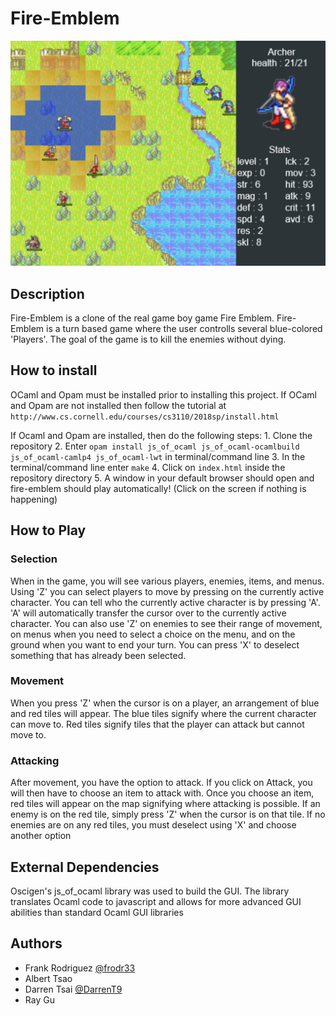 # Fire-Emblem

![screenshot](Sprites/screenshot.PNG)

## Description
Fire-Emblem is a clone of the real game boy game Fire Emblem. Fire-Emblem is a turn based game where the user controlls several blue-colored 'Players'. The goal of the game is to kill the enemies without dying.

## How to install
OCaml and Opam must be installed prior to installing this project. If OCaml and Opam are not installed then follow the
tutorial at `http://www.cs.cornell.edu/courses/cs3110/2018sp/install.html`

If Ocaml and Opam are installed, then do the following steps:
	1. Clone the repository
	2. Enter `opam install js_of_ocaml js_of_ocaml-ocamlbuild js_of_ocaml-camlp4 js_of_ocaml-lwt` in terminal/command line
	3. In the terminal/command line enter `make`
	4. Click on `index.html` inside the repository directory
	5. A window in your default browser should open and fire-emblem should play automatically! (Click on the screen if nothing is happening)

## How to Play
### Selection
When in the game, you will see various players, enemies, items, and menus. Using 'Z' you can select players to move by pressing on the currently active character. You can tell who the currently active character is by pressing 'A'. 'A' will automatically transfer the cursor over to the currently active character. You can also use 'Z' on enemies to see their range of movement, on menus when you need to select a choice on the menu, and on the ground when you want to end your turn. You can press 'X' to deselect something that has already been selected.

### Movement
When you press 'Z' when the cursor is on a player, an arrangement of blue and red tiles will appear. The blue tiles signify where the current character can move to. Red tiles signify tiles that the player can attack but cannot move to.

### Attacking
After movement, you have the option to attack. If you click on Attack, you will then have to choose an item to attack with. Once you choose an item, red tiles will appear on the map signifying where attacking is possible. If an enemy is on the red tile, simply press 'Z' when the cursor is on that tile. If no enemies are on any red tiles, you must deselect using 'X' and choose another option

## External Dependencies
Oscigen's js_of_ocaml library was used to build the GUI. The library translates Ocaml code to javascript and allows for more advanced GUI abilities than standard Ocaml GUI libraries

## Authors
- Frank Rodriguez [@frodr33](https://github.com/frodr33)
- Albert Tsao
- Darren Tsai [@DarrenT9](https://github.com/DarrenT9)
- Ray Gu
